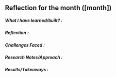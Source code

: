 

## Reflection for the month ([month])

##### **What I have learned/built?** :

##### **Reflection** :

##### **Challenges Faced** :

##### **Research Notes/Approach** :

##### **Results/Takeaways** :
